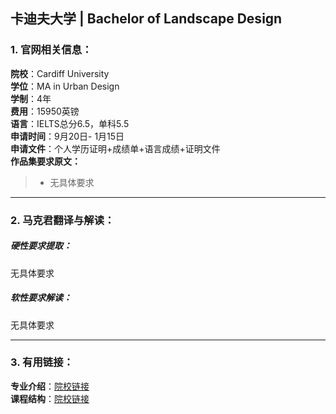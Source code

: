 ## 卡迪夫大学 | Bachelor of Landscape Design


### 1. 官网相关信息：

**院校**：Cardiff University    
**学位**：MA in Urban Design   
**学制**：4年  
**费用**：15950英镑  
**语言**：IELTS总分6.5，单科5.5    
**申请时间**：9月20日- 1月15日  
**申请文件**：个人学历证明+成绩单+语言成绩+证明文件  
**作品集要求原文：**   


> - 无具体要求







---


### 2. 马克君翻译与解读：

##### 硬性要求提取：
无具体要求


##### 软性要求解读：
无具体要求


---


### 3. 有用链接：

**专业介绍**：[院校链接](https://www.cardiff.ac.uk/study/undergraduate/courses/2018/urban-planning-and-development-bsc)  
**课程结构**：[院校链接](https://www.cardiff.ac.uk/study/undergraduate/courses/2018/urban-planning-and-development-bsc)